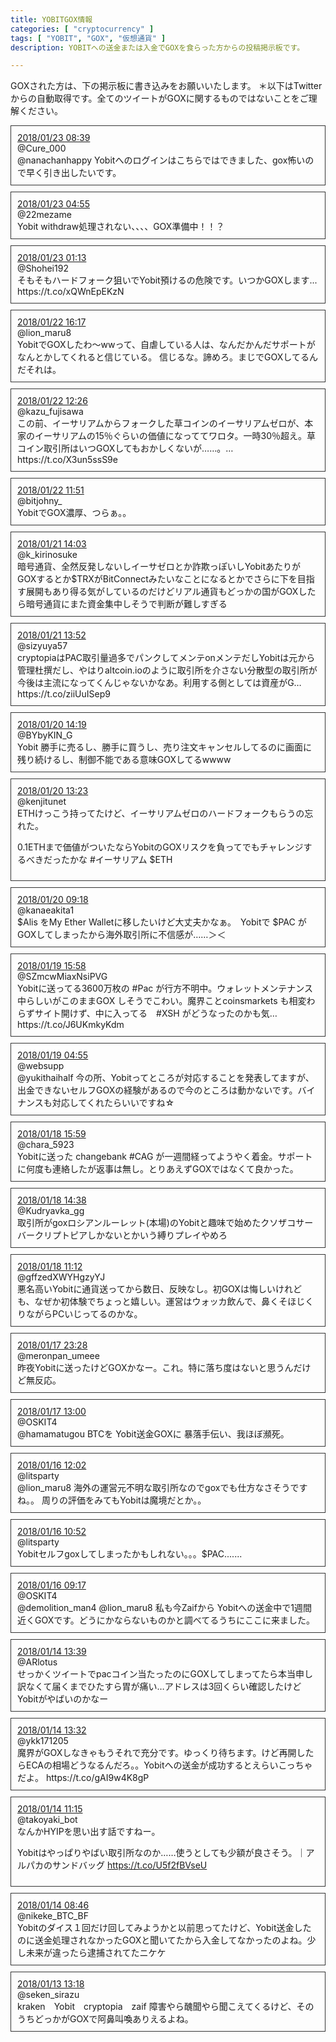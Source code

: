 ```yaml
---
title: YOBITGOX情報
categories: [ "cryptocurrency" ]
tags: [ "YOBIT", "GOX", "仮想通貨" ]
description: YOBITへの送金または入金でGOXを食らった方からの投稿掲示板です。

---
```


GOXされた方は、下の掲示板に書き込みをお願いいたします。
＊以下はTwitterからの自動取得です。全てのツイートがGOXに関するものではないことをご理解ください。


<div style="padding: 10px; margin-bottom: 10px; border: 1px solid #333333; border-radius: 10px class="tweetbox">
<div class="thumb"><img alt="" src="http://pbs.twimg.com/profile_images/952163074647121920/DPKjPsIE_normal.jpg"></div>
<div class="meta"><a target="_blank" href="https://twitter.com/Cure_000/status/955721610740121601">2018/01/23 08:39</a><br>@Cure_000</div>
<div class="tweet">@nanachanhappy <span class="keyword">Yobit</span>へのログインはこちらではできました、gox怖いので早く引き出したいです。</div>
</div>
<div style="padding: 10px; margin-bottom: 10px; border: 1px solid #333333; border-radius: 10px class="tweetbox">
<div class="thumb"><img alt="" src="http://pbs.twimg.com/profile_images/949618495003574272/nNUYPVxR_normal.jpg"></div>
<div class="meta"><a target="_blank" href="https://twitter.com/22mezame/status/955665170084257792">2018/01/23 04:55</a><br>@22mezame</div>
<div class="tweet"><span class="keyword">Yobit</span> withdraw処理されない、、、、GOX準備中！！？</div>
</div>
<div style="padding: 10px; margin-bottom: 10px; border: 1px solid #333333; border-radius: 10px class="tweetbox">
<div class="thumb"><img alt="" src="http://pbs.twimg.com/profile_images/934962719937118208/hDeIkJzy_normal.jpg"></div>
<div class="meta"><a target="_blank" href="https://twitter.com/Shohei192/status/955609382368174080">2018/01/23 01:13</a><br>@Shohei192</div>
<div class="tweet">そもそもハードフォーク狙いで<span class="keyword">Yobit</span>預けるの危険です。いつかGOXします... https://t.co/xQWnEpEKzN</div>
</div>
<div style="padding: 10px; margin-bottom: 10px; border: 1px solid #333333; border-radius: 10px class="tweetbox">
<div class="thumb"><img alt="" src="http://pbs.twimg.com/profile_images/933145155690831872/dsANOvry_normal.jpg"></div>
<div class="meta"><a target="_blank" href="https://twitter.com/lion_maru8/status/955474545657311232">2018/01/22 16:17</a><br>@lion_maru8</div>
<div class="tweet"><span class="keyword">Yobit</span>でGOXしたわ〜wwって、自虐している人は、なんだかんだサポートがなんとかしてくれると信じている。
信じるな。諦めろ。まじでGOXしてるんだそれは。</div>
</div>
<div style="padding: 10px; margin-bottom: 10px; border: 1px solid #333333; border-radius: 10px class="tweetbox">
<div class="thumb"><img alt="" src="http://pbs.twimg.com/profile_images/669366272/KinyuuNikkiWadokaichin_normal.jpg"></div>
<div class="meta"><a target="_blank" href="https://twitter.com/kazu_fujisawa/status/955416342479257600">2018/01/22 12:26</a><br>@kazu_fujisawa</div>
<div class="tweet">この前、イーサリアムからフォークした草コインのイーサリアムゼロが、本家のイーサリアムの15％ぐらいの価値になっててワロタ。一時30％超え。草コイン取引所はいつGOXしてもおかしくないが……。… https://t.co/X3un5ssS9e</div>
</div>
<div style="padding: 10px; margin-bottom: 10px; border: 1px solid #333333; border-radius: 10px class="tweetbox">
<div class="thumb"><img alt="" src="http://pbs.twimg.com/profile_images/953521918581157889/qigwQc56_normal.jpg"></div>
<div class="meta"><a target="_blank" href="https://twitter.com/bitjohny_/status/955407537704071173">2018/01/22 11:51</a><br>@bitjohny_</div>
<div class="tweet"><span class="keyword">Yobit</span>でGOX濃厚、つらぁ。。</div>
</div>
<div style="padding: 10px; margin-bottom: 10px; border: 1px solid #333333; border-radius: 10px class="tweetbox">
<div class="thumb"><img alt="" src="http://pbs.twimg.com/profile_images/723645408908464128/spAA4IST_normal.jpg"></div>
<div class="meta"><a target="_blank" href="https://twitter.com/k_kirinosuke/status/955078281039982592">2018/01/21 14:03</a><br>@k_kirinosuke</div>
<div class="tweet">暗号通貨、全然反発しないしイーサゼロとか詐欺っぽいし<span class="keyword">Yobit</span>あたりがGOXするとか$TRXがBitConnectみたいなことになるとかでさらに下を目指す展開もあり得る気がしているのだけどリアル通貨もどっかの国がGOXしたら暗号通貨にまた資金集中しそうで判断が難しすぎる</div>
</div>
<div style="padding: 10px; margin-bottom: 10px; border: 1px solid #333333; border-radius: 10px class="tweetbox">
<div class="thumb"><img alt="" src="http://pbs.twimg.com/profile_images/925019820445155328/JnOQy4jc_normal.jpg"></div>
<div class="meta"><a target="_blank" href="https://twitter.com/sizyuya57/status/955075543828856832">2018/01/21 13:52</a><br>@sizyuya57</div>
<div class="tweet">cryptopiaはPAC取引量過多でパンクしてメンテonメンテだし<span class="keyword">Yobit</span>は元から管理杜撰だし、やはりaltcoin.ioのように取引所を介さない分散型の取引所が今後は主流になってくんじゃないかなあ。利用する側としては資産がG… https://t.co/ziiUuISep9</div>
</div>
<div style="padding: 10px; margin-bottom: 10px; border: 1px solid #333333; border-radius: 10px class="tweetbox">
<div class="thumb"><img alt="" src="http://pbs.twimg.com/profile_images/955466061305954306/BIw6V2qZ_normal.jpg"></div>
<div class="meta"><a target="_blank" href="https://twitter.com/BYbyKIN_G/status/954719943102144515">2018/01/20 14:19</a><br>@BYbyKIN_G</div>
<div class="tweet"><span class="keyword">Yobit</span> 勝手に売るし、勝手に買うし、売り注文キャンセルしてるのに画面に残り続けるし、制御不能である意味GOXしてるwwww</div>
</div>
<div style="padding: 10px; margin-bottom: 10px; border: 1px solid #333333; border-radius: 10px class="tweetbox">
<div class="thumb"><img alt="" src="http://pbs.twimg.com/profile_images/774431144452292609/b0j4BnMx_normal.jpg"></div>
<div class="meta"><a target="_blank" href="https://twitter.com/kenjitunet/status/954706057435099136">2018/01/20 13:23</a><br>@kenjitunet</div>
<div class="tweet">ETHけっこう持ってたけど、イーサリアムゼロのハードフォークもらうの忘れた。

0.1ETHまで価値がついたなら<span class="keyword">Yobit</span>のGOXリスクを負ってでもチャレンジするべきだったかな
#イーサリアム $ETH</div>
</div>
<div style="padding: 10px; margin-bottom: 10px; border: 1px solid #333333; border-radius: 10px class="tweetbox">
<div class="thumb"><img alt="" src="http://pbs.twimg.com/profile_images/940540751812816897/Vb9S9JXD_normal.png"></div>
<div class="meta"><a target="_blank" href="https://twitter.com/kanaeakita1/status/954644376319217664">2018/01/20 09:18</a><br>@kanaeakita1</div>
<div class="tweet">$Alis をMy Ether Walletに移したいけど大丈夫かなぁ。　<span class="keyword">Yobit</span>で $PAC がGOXしてしまったから海外取引所に不信感が……＞＜</div>
</div>
<div style="padding: 10px; margin-bottom: 10px; border: 1px solid #333333; border-radius: 10px class="tweetbox">
<div class="thumb"><img alt="" src="http://pbs.twimg.com/profile_images/943831079739211776/3Dmnjlvm_normal.jpg"></div>
<div class="meta"><a target="_blank" href="https://twitter.com/SZmcwMiaxNsiPVG/status/954382677708337152">2018/01/19 15:58</a><br>@SZmcwMiaxNsiPVG</div>
<div class="tweet"><span class="keyword">Yobit</span>に送ってる3600万枚の #Pac が行方不明中。ウォレットメンテナンス中らしいがこのままGOX しそうでこわい。魔界ことcoinsmarkets も相変わらずサイト開けず、中に入ってる　#XSH  がどうなったのかも気… https://t.co/J6UKmkyKdm</div>
</div>
<div style="padding: 10px; margin-bottom: 10px; border: 1px solid #333333; border-radius: 10px class="tweetbox">
<div class="thumb"><img alt="" src="http://pbs.twimg.com/profile_images/951893448168108032/pY1Cm4Ge_normal.jpg"></div>
<div class="meta"><a target="_blank" href="https://twitter.com/websupp/status/954215701245407232">2018/01/19 04:55</a><br>@websupp</div>
<div class="tweet">@yukithaihalf 今の所、<span class="keyword">Yobit</span>ってところが対応することを発表してますが、出金できないセルフGOXの経験があるので今のところは動かないです。バイナンスも対応してくれたらいいですね☆</div>
</div>
<div style="padding: 10px; margin-bottom: 10px; border: 1px solid #333333; border-radius: 10px class="tweetbox">
<div class="thumb"><img alt="" src="http://pbs.twimg.com/profile_images/947416053646180352/iE3hvx8w_normal.jpg"></div>
<div class="meta"><a target="_blank" href="https://twitter.com/chara_5923/status/954020362420871168">2018/01/18 15:59</a><br>@chara_5923</div>
<div class="tweet"><span class="keyword">Yobit</span>に送った changebank #CAG が一週間経ってようやく着金。サポートに何度も連絡したが返事は無し。とりあえずGOXではなくて良かった。</div>
</div>
<div style="padding: 10px; margin-bottom: 10px; border: 1px solid #333333; border-radius: 10px class="tweetbox">
<div class="thumb"><img alt="" src="http://pbs.twimg.com/profile_images/797611041030971392/ZDQvq9QX_normal.jpg"></div>
<div class="meta"><a target="_blank" href="https://twitter.com/Kudryavka_gg/status/954000112342130688">2018/01/18 14:38</a><br>@Kudryavka_gg</div>
<div class="tweet">取引所がgoxロシアンルーレット(本場)の<span class="keyword">Yobit</span>と趣味で始めたクソザコサーバークリプトピアしかないとかいう縛りプレイやめろ</div>
</div>
<div style="padding: 10px; margin-bottom: 10px; border: 1px solid #333333; border-radius: 10px class="tweetbox">
<div class="thumb"><img alt="" src="http://pbs.twimg.com/profile_images/948515192098336770/upVPLJIW_normal.jpg"></div>
<div class="meta"><a target="_blank" href="https://twitter.com/gffzedXWYHgzyYJ/status/953948114439696384">2018/01/18 11:12</a><br>@gffzedXWYHgzyYJ</div>
<div class="tweet">悪名高い<span class="keyword">Yobit</span>に通貨送ってから数日、反映なし。初GOXは悔しいけれども、なぜか初体験でちょっと嬉しい。運営はウォッカ飲んで、鼻くそほじくりながらPCいじってるのかな。</div>
</div>
<div style="padding: 10px; margin-bottom: 10px; border: 1px solid #333333; border-radius: 10px class="tweetbox">
<div class="thumb"><img alt="" src="http://pbs.twimg.com/profile_images/756817923772067840/GSik7hTY_normal.jpg"></div>
<div class="meta"><a target="_blank" href="https://twitter.com/meronpan_umeee/status/953770923357712384">2018/01/17 23:28</a><br>@meronpan_umeee</div>
<div class="tweet">昨夜<span class="keyword">Yobit</span>に送ったけどGOXかなー。これ。特に落ち度はないと思うんだけど無反応。</div>
</div>
<div style="padding: 10px; margin-bottom: 10px; border: 1px solid #333333; border-radius: 10px class="tweetbox">
<div class="thumb"><img alt="" src="http://pbs.twimg.com/profile_images/934773142303555585/pIPLrZOU_normal.jpg"></div>
<div class="meta"><a target="_blank" href="https://twitter.com/OSKIT4/status/953613100246228995">2018/01/17 13:00</a><br>@OSKIT4</div>
<div class="tweet">@hamamatugou BTCを <span class="keyword">Yobit</span>送金GOXに
暴落手伝い、我ほぼ瀕死。</div>
</div>
<div style="padding: 10px; margin-bottom: 10px; border: 1px solid #333333; border-radius: 10px class="tweetbox">
<div class="thumb"><img alt="" src="http://abs.twimg.com/sticky/default_profile_images/default_profile_normal.png"></div>
<div class="meta"><a target="_blank" href="https://twitter.com/litsparty/status/953236114730500097">2018/01/16 12:02</a><br>@litsparty</div>
<div class="tweet">@lion_maru8 海外の運営元不明な取引所なのでgoxでも仕方なさそうですね。。
周りの評価をみても<span class="keyword">Yobit</span>は魔境だとか。。</div>
</div>
<div style="padding: 10px; margin-bottom: 10px; border: 1px solid #333333; border-radius: 10px class="tweetbox">
<div class="thumb"><img alt="" src="http://abs.twimg.com/sticky/default_profile_images/default_profile_normal.png"></div>
<div class="meta"><a target="_blank" href="https://twitter.com/litsparty/status/953218431842623489">2018/01/16 10:52</a><br>@litsparty</div>
<div class="tweet"><span class="keyword">Yobit</span>セルフgoxしてしまったかもしれない。。。$PAC.......</div>
</div>
<div style="padding: 10px; margin-bottom: 10px; border: 1px solid #333333; border-radius: 10px class="tweetbox">
<div class="thumb"><img alt="" src="http://pbs.twimg.com/profile_images/934773142303555585/pIPLrZOU_normal.jpg"></div>
<div class="meta"><a target="_blank" href="https://twitter.com/OSKIT4/status/953194601170415616">2018/01/16 09:17</a><br>@OSKIT4</div>
<div class="tweet">@demolition_man4 @lion_maru8 私も今Zaifから <span class="keyword">Yobit</span>への送金中で1週間近くGOXです。どうにかならないものかと調べてるうちにここに来ました。</div>
</div>
<div style="padding: 10px; margin-bottom: 10px; border: 1px solid #333333; border-radius: 10px class="tweetbox">
<div class="thumb"><img alt="" src="http://pbs.twimg.com/profile_images/952536227474939904/pRFwg3Q-_normal.jpg"></div>
<div class="meta"><a target="_blank" href="https://twitter.com/ARlotus/status/952535721285267456">2018/01/14 13:39</a><br>@ARlotus</div>
<div class="tweet">せっかくツイートでpacコイン当たったのにGOXしてしまってたら本当申し訳なくて届くまでひたすら胃が痛い…アドレスは3回くらい確認したけど<span class="keyword">Yobit</span>がやばいのかなー</div>
</div>
<div style="padding: 10px; margin-bottom: 10px; border: 1px solid #333333; border-radius: 10px class="tweetbox">
<div class="thumb"><img alt="" src="http://pbs.twimg.com/profile_images/955126850451222529/LtXSnL9J_normal.jpg"></div>
<div class="meta"><a target="_blank" href="https://twitter.com/ykk171205/status/952533950206898177">2018/01/14 13:32</a><br>@ykk171205</div>
<div class="tweet">魔界がGOXしなきゃもうそれで充分です。ゆっくり待ちます。けど再開したらECAの相場どうなるんだろ。。<span class="keyword">Yobit</span>への送金が成功するとえらいこっちゃだよ。 https://t.co/gAI9w4K8gP</div>
</div>
<div style="padding: 10px; margin-bottom: 10px; border: 1px solid #333333; border-radius: 10px class="tweetbox">
<div class="thumb"><img alt="" src="http://pbs.twimg.com/profile_images/928434095469748224/hBaZWJCc_normal.jpg"></div>
<div class="meta"><a target="_blank" href="https://twitter.com/takoyaki_bot/status/952499427251335173">2018/01/14 11:15</a><br>@takoyaki_bot</div>
<div class="tweet">なんかHYIPを思い出す話ですねー。

<span class="keyword">Yobit</span>はやっぱりやばい取引所なのか……使うとしても少額が良さそう。｜アルパカのサンドバッグ  https://t.co/U5f2fBVseU</div>
</div>
<div style="padding: 10px; margin-bottom: 10px; border: 1px solid #333333; border-radius: 10px class="tweetbox">
<div class="thumb"><img alt="" src="http://abs.twimg.com/sticky/default_profile_images/default_profile_normal.png"></div>
<div class="meta"><a target="_blank" href="https://twitter.com/nikeke_BTC_BF/status/952461885714018304">2018/01/14 08:46</a><br>@nikeke_BTC_BF</div>
<div class="tweet"><span class="keyword">Yobit</span>のダイス１回だけ回してみようかと以前思ってたけど、<span class="keyword">Yobit</span>送金したのに送金処理されなかったGOXと聞いてたから入金してなかったのよね。少し未来が違ったら逮捕されてたニケケ</div>
</div>
<div style="padding: 10px; margin-bottom: 10px; border: 1px solid #333333; border-radius: 10px class="tweetbox">
<div class="thumb"><img alt="" src="http://pbs.twimg.com/profile_images/928589143700992001/6z_VCCqG_normal.jpg"></div>
<div class="meta"><a target="_blank" href="https://twitter.com/seken_sirazu/status/952167948617007105">2018/01/13 13:18</a><br>@seken_sirazu</div>
<div class="tweet">kraken　<span class="keyword">Yobit</span>　cryptopia　zaif
障害やら醜聞やら聞こえてくるけど、そのうちどっかがGOXで阿鼻叫喚ありえるよね。</div>
</div>
